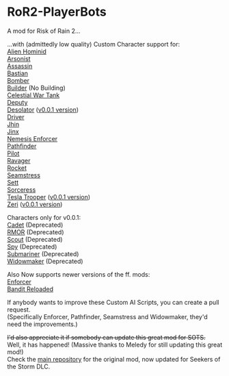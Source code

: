 # RoR2-PlayerBots
A mod for Risk of Rain 2...  

...with (admittedly low quality) Custom Character support for:  
[Alien Hominid](https://thunderstore.io/package/TheTimesweeper/Alien_Hominid/)  
[Arsonist](https://thunderstore.io/package/PopcornFactory/Arsonist_Mod/)  
[Assassin](https://thunderstore.io/package/HasteReapr/AssassinMod/)  
[Bastian](https://thunderstore.io/package/TeamSillyGuy/Bastian/)  
[Bomber](https://thunderstore.io/package/Dragonyck/Bomber/)  
[Builder](https://thunderstore.io/package/DragonycksModdingComms/Builder/) (No Building)  
[Celestial War Tank](https://thunderstore.io/package/CheeseWithHoles/Celestial_War_Tank/)  
[Deputy](https://thunderstore.io/package/Bog/Deputy/)  
[Desolator](https://thunderstore.io/package/TheTimesweeper/Red_Alert/) ([v0.0.1 version](https://thunderstore.io/package/TheTimesweeper/Tesla_Trooper/))  
[Driver](https://thunderstore.io/package/rob_gaming/Driver/)  
[Jhin](https://thunderstore.io/package/SeroRonin/Jhin/)  
[Jinx](https://thunderstore.io/package/lemonlust/JinxMod/)  
[Nemesis Enforcer](https://thunderstore.io/package/EnforcerGang/Enforcer/)  
[Pathfinder](https://thunderstore.io/package/Bog/Pathfinder/)  
[Pilot](https://thunderstore.io/package/EnforcerGang/Pilot/)  
[Ravager](https://thunderstore.io/package/rob_gaming/Ravager/)  
[Rocket](https://thunderstore.io/package/EnforcerGang/Rocket/)  
[Seamstress](https://thunderstore.io/package/tsuyoikenko/Seamstress/)  
[Sett](https://thunderstore.io/package/lemonlust/SettMod/)  
[Sorceress](https://thunderstore.io/package/Frosthex/SorceressMod/)  
[Tesla Trooper](https://thunderstore.io/package/TheTimesweeper/Red_Alert/) ([v0.0.1 version](https://thunderstore.io/package/TheTimesweeper/Tesla_Trooper/))  
[Zeri](https://thunderstore.io/package/DragonycksModdingComms/Zeri/) ([v0.0.1 version](https://thunderstore.io/package/Team_Pepega/Zeri/))  

Characters only for v0.0.1:  
[Cadet](https://thunderstore.io/package/tsuyoikenko/Cadet/) (Deprecated)  
[RMOR](https://thunderstore.io/package/MoriyaFaith/RMOR_REFORGED/) (Deprecated)  
[Scout](https://thunderstore.io/package/tsuyoikenko/Scout/) (Deprecated)  
[Spy](https://thunderstore.io/package/tsuyoikenko/Spy/) (Deprecated)  
[Submariner](https://thunderstore.io/package/tsuyoikenko/Submariner/) (Deprecated)  
[Widowmaker](https://thunderstore.io/package/Team_Pepega/Widowmaker/) (Deprecated)  

Also Now supports newer versions of the ff. mods:  
[Enforcer](https://thunderstore.io/package/EnforcerGang/Enforcer/)  
[Bandit Reloaded](https://thunderstore.io/package/Dragonyck/BanditReloaded/)  

If anybody wants to improve these Custom AI Scripts, you can create a pull request.  
(Specifically Enforcer, Pathfinder, Seamstress and Widowmaker, they'd need the improvements.)  

~~I'd also appreciate it if somebody can update this great mod for SOTS.~~  
Well, it has happened! (Massive thanks to Meledy for still updating this great mod!)  
Check the [main repository](https://github.com/Melledy/RoR2-PlayerBots) for the original mod, now updated for Seekers of the Storm DLC.
